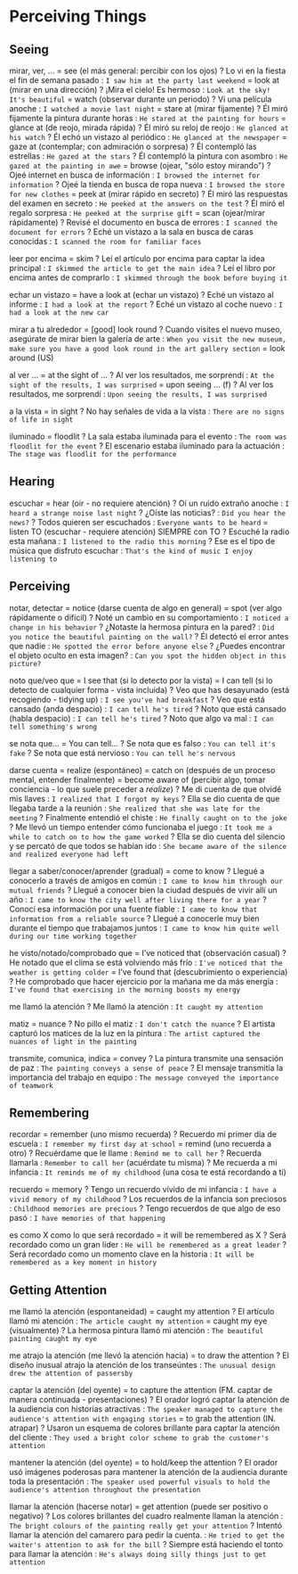 # Perceiving Things

## Seeing

mirar, ver, ...
    = see (el más general: percibir con los ojos)
    ? Lo vi en la fiesta el fin de semana pasado : `I saw him at the party last weekend`
    = look at (mirar en una dirección)
    ? ¡Mira el cielo! Es hermoso : `Look at the sky! It's beautiful`
    = watch (observar durante un periodo)
    ? Vi una película anoche : `I watched a movie last night`
    = stare at (mirar fijamente)
    ? Él miró fijamente la pintura durante horas : `He stared at the painting for hours`
    = glance at (de reojo, mirada rápida)
    ? Él miró su reloj de reojo : `He glanced at his watch`
    ? Él echó un vistazo al periódico : `He glanced at the newspaper`
    = gaze at (contemplar; con admiración o sorpresa)
    ? Él contempló las estrellas : `He gazed at the stars`
    ? Él contempló la pintura con asombro : `He gazed at the painting in awe`
    = browse (ojear, "sólo estoy mirando")
    ? Ojeé internet en busca de información : `I browsed the internet for information`
    ? Ojeé la tienda en busca de ropa nueva : `I browsed the store for new clothes`
    = peek at (mirar rápido en secreto)
    ? Él miró las respuestas del examen en secreto : `He peeked at the answers on the test`
    ? Él miró el regalo sorpresa : `He peeked at the surprise gift`
    = scan (ojear/mirar rápidamente)
    ? Revisé el documento en busca de errores : `I scanned the document for errors`
    ? Eché un vistazo a la sala en busca de caras conocidas : `I scanned the room for familiar faces`

leer por encima = skim
    ? Leí el artículo por encima para captar la idea principal : `I skimmed the article to get the main idea`
    ? Leí el libro por encima antes de comprarlo : `I skimmed through the book before buying it`

echar un vistazo
    = have a look at (echar un vistazo)
    ? Eché un vistazo al informe : `I had a look at the report`
    ? Eché un vistazo al coche nuevo : `I had a look at the new car`

mirar a tu alrededor
    = [good] look round
    ? Cuando visites el nuevo museo, asegúrate de mirar bien la galería de arte : `When you visit the new museum, make sure you have a good look round in the art gallery section`
    = look around (US)

al ver ...
    = at the sight of ...
    ? Al ver los resultados, me sorprendí : `At the sight of the results, I was surprised`
    = upon seeing ... (f)
    ? Al ver los resultados, me sorprendí : `Upon seeing the results, I was surprised`


a la vista = in sight
    ? No hay señales de vida a la vista : `There are no signs of life in sight`

iluminado = floodlit
    ? La sala estaba iluminada para el evento : `The room was floodlit for the event`
    ? El escenario estaba iluminado para la actuación : `The stage was floodlit for the performance`


## Hearing

escuchar
    = hear (oír - no requiere atención)
    ? Oí un ruido extraño anoche : `I heard a strange noise last night`
    ? ¿Oíste las noticias? : `Did you hear the news?`
    ? Todos quieren ser escuchados : `Everyone wants to be heard`
    = listen TO (escuchar - requiere atención) SIEMPRE con TO
    ? Escuché la radio esta mañana : `I listened to the radio this morning`
    ? Ese es el tipo de música que disfruto escuchar : `That's the kind of music I enjoy listening to`


## Perceiving

notar, detectar
    = notice (darse cuenta de algo en general)
    = spot (ver algo rápidamente o difícil)
    ? Noté un cambio en su comportamiento : `I noticed a change in his behavior`
    ? ¿Notaste la hermosa pintura en la pared? : `Did you notice the beautiful painting on the wall?`
    ? Él detectó el error antes que nadie : `He spotted the error before anyone else`
    ? ¿Puedes encontrar el objeto oculto en esta imagen? : `Can you spot the hidden object in this picture?`

noto que/veo que
    = I see that (si lo detecto por la vista)
    = I can tell (si lo detecto de cualquier forma - vista incluida)
    ? Veo que has desayunado (está recogiendo - tidying up) : `I see you've had breakfast`
    ? Veo que está cansado (anda despacio) : `I can tell he's tired`
    ? Noto que está cansado (habla despacio) : `I can tell he's tired`
    ? Noto que algo va mal : `I can tell something's wrong`

se nota que...
    = You can tell...
    ? Se nota que es falso : `You can tell it's fake`
    ? Se nota que está nervioso : `You can tell he's nervous`

darse cuenta
    = realize  (espontáneo)
    = catch on (después de un proceso mental, entender finalmente)
    = become aware of (percibir algo, tomar conciencia - lo que suele preceder a _realize_)
    ? Me di cuenta de que olvidé mis llaves : `I realized that I forgot my keys`
    ? Ella se dio cuenta de que llegaba tarde a la reunión : `She realized that she was late for the meeting`
    ? Finalmente entendió el chiste : `He finally caught on to the joke`
    ? Me llevó un tiempo entender cómo funcionaba el juego : `It took me a while to catch on to how the game worked`
    ? Ella se dio cuenta del silencio y se percató de que todos se habían ido : `She became aware of the silence and realized everyone had left`

llegar a saber/conocer/aprender (gradual)
    = come to know
    ? Llegué a conocerlo a través de amigos en común : `I came to know him through our mutual friends`
    ? Llegué a conocer bien la ciudad después de vivir allí un año : `I came to know the city well after living there for a year`
    ? Conocí esa información por una fuente fiable : `I came to know that information from a reliable source`
    ? Llegué a conocerle muy bien durante el tiempo que trabajamos juntos : `I came to know him quite well during our time working together`

he visto/notado/comprobado que
    = I’ve noticed that (observación casual)
    ? He notado que el clima se está volviendo más frío : `I've noticed that the weather is getting colder`
    = I’ve found that (descubrimiento o experiencia)
    ? He comprobado que hacer ejercicio por la mañana me da más energía : `I've found that exercising in the morning boosts my energy`


me llamó la atención
    ? Me llamó la atención : `It caught my attention`

matiz = nuance
    ? No pillo el matiz : `I don't catch the nuance`
    ? El artista capturó los matices de la luz en la pintura : `The artist captured the nuances of light in the painting`

transmite, comunica, indica = convey
    ? La pintura transmite una sensación de paz : `The painting conveys a sense of peace`
    ? El mensaje transmitía la importancia del trabajo en equipo : `The message conveyed the importance of teamwork`

## Remembering

recordar
    = remember (uno mismo recuerda)
    ? Recuerdo mi primer día de escuela : `I remember my first day at school`
    = remind (uno recuerda a otro)
    ? Recuérdame que le llame : `Remind me to call her`
    ? Recuerda llamarla : `Remember to call her` (acuérdate tu misma)
    ? Me recuerda a mi infancia : `It reminds me of my childhood` (una cosa te está recordando a ti)

recuerdo = memory
    ? Tengo un recuerdo vívido de mi infancia : `I have a vivid memory of my childhood`
    ? Los recuerdos de la infancia son preciosos : `Childhood memories are precious`
    ? Tengo recuerdos de que algo de eso pasó : `I have memories of that happening`

es como X como lo que será recordado
    = it will be remembered as X
    ? Será recordado como un gran líder : `He will be remembered as a great leader`
    ? Será recordado como un momento clave en la historia : `It will be remembered as a key moment in history`


## Getting Attention


me llamó la atención (espontaneidad)
    = caught my attention
    ? El artículo llamó mi atención : `The article caught my attention`
    = caught my eye (visualmente)
    ? La hermosa pintura llamó mi atención : `The beautiful painting caught my eye`

me atrajo la atención (me llevó la atención hacia)
    = to draw the attention
    ? El diseño inusual atrajo la atención de los transeúntes : `The unusual design drew the attention of passersby`

captar la atención (del oyente)
    = to capture the attention (FM. captar de manera continuada - presentaciones)
    ? El orador logró captar la atención de la audiencia con historias atractivas : `The speaker managed to capture the audience's attention with engaging stories`
    = to grab the attention (IN. atrapar)
    ? Usaron un esquema de colores brillante para captar la atención del cliente : `They used a bright color scheme to grab the customer's attention`

mantener la atención (del oyente)
    = to hold/keep the attention
    ? El orador usó imágenes poderosas para mantener la atención de la audiencia durante toda la presentación : `The speaker used powerful visuals to hold the audience's attention throughout the presentation`

llamar la atención (hacerse notar)
    = get attention (puede ser positivo o negativo)
    ? Los colores brillantes del cuadro realmente llaman la atención : `The bright colours of the painting really get your attention`
    ? Intentó llamar la atención del camarero para pedir la cuenta. : `He tried to get the waiter's attention to ask for the bill`
    ? Siempre está haciendo el tonto para llamar la atención : `He's always doing silly things just to get attention`
